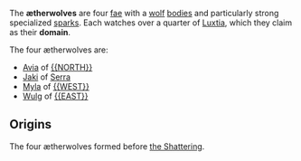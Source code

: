 The **ætherwolves** are four [fae](<./Fae.md>) with a [wolf](<./Body.md#Wolf>) [bodies](<./Body.md>) and particularly strong specialized [sparks](<./Spark.md>). Each watches over a quarter of [Luxtia](<../Locations/Luxtia.md>), which they claim as their **domain**.

The four ætherwolves are:
- [Avia](<../Characters/Avia.md>) of [{{NORTH}}](<../Locations/{{NORTH}}.md>)
- [Jaki](<../Characters/Jaki.md>) of [Serra](<../Locations/Serra.md>)
- [Myla](<../Characters/Myla.md>) of [{{WEST}}](<../Locations/{{WEST}}.md>)
- [Wulg](<../Characters/Wulg.md>) of [{{EAST}}](<../Locations/{{EAST}}.md>)

## Origins
The four ætherwolves formed before [the Shattering](<../Events/The Shattering.md>).